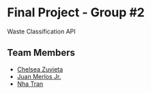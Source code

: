 # Final Project - Group #2

Waste Classification API

## Team Members

- [Chelsea Zuvieta](https://www.github.com/czuv)
- [Juan Merlos Jr.](https://github.com/juambi01)
- [Nha Tran](https://github.com/nhatrangtrannt)